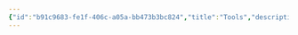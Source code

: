 ```yaml
---
{"id":"b91c9683-fe1f-406c-a05a-bb473b3bc824","title":"Tools","description":"Overview of Tools tag.","publish":true,"date_created":"Friday, October 4th 2024, 12:16:34 am","date_modified":"Friday, October 4th 2024, 12:23:58 am","editing_lock":true,"live_preview":true,"cssclasses":["mado-heading"],"path":"tags/Tools.md","permalink":"/tags/tools/","PassFrontmatter":true}
---
```


